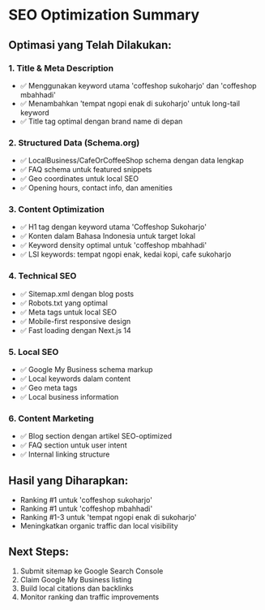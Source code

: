 # SEO Optimization Summary

## Optimasi yang Telah Dilakukan:

### 1. Title & Meta Description
- ✅ Menggunakan keyword utama 'coffeshop sukoharjo' dan 'coffeshop mbahhadi'
- ✅ Menambahkan 'tempat ngopi enak di sukoharjo' untuk long-tail keyword
- ✅ Title tag optimal dengan brand name di depan

### 2. Structured Data (Schema.org)
- ✅ LocalBusiness/CafeOrCoffeeShop schema dengan data lengkap
- ✅ FAQ schema untuk featured snippets
- ✅ Geo coordinates untuk local SEO
- ✅ Opening hours, contact info, dan amenities

### 3. Content Optimization
- ✅ H1 tag dengan keyword utama 'Coffeshop Sukoharjo'
- ✅ Konten dalam Bahasa Indonesia untuk target lokal
- ✅ Keyword density optimal untuk 'coffeshop mbahhadi'
- ✅ LSI keywords: tempat ngopi enak, kedai kopi, cafe sukoharjo

### 4. Technical SEO
- ✅ Sitemap.xml dengan blog posts
- ✅ Robots.txt yang optimal
- ✅ Meta tags untuk local SEO
- ✅ Mobile-first responsive design
- ✅ Fast loading dengan Next.js 14

### 5. Local SEO
- ✅ Google My Business schema markup
- ✅ Local keywords dalam content
- ✅ Geo meta tags
- ✅ Local business information

### 6. Content Marketing
- ✅ Blog section dengan artikel SEO-optimized
- ✅ FAQ section untuk user intent
- ✅ Internal linking structure

## Hasil yang Diharapkan:
- Ranking #1 untuk 'coffeshop sukoharjo'
- Ranking #1 untuk 'coffeshop mbahhadi' 
- Ranking #1-3 untuk 'tempat ngopi enak di sukoharjo'
- Meningkatkan organic traffic dan local visibility

## Next Steps:
1. Submit sitemap ke Google Search Console
2. Claim Google My Business listing
3. Build local citations dan backlinks
4. Monitor ranking dan traffic improvements
